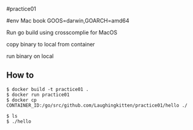 #practice01

#env
Mac book
GOOS=darwin,GOARCH=amd64

Run go build using crosscomplie for MacOS

copy binary to local from container

run binary on local


## How to 

```
$ docker build -t practice01 .
$ docker run practice01
$ docker cp CONTAINER_ID:/go/src/github.com/Laughingkitten/practice01/hello ./

$ ls
$ ./hello
```
